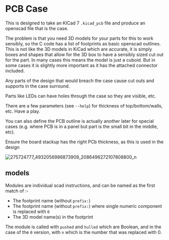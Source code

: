 # PCB Case


This is designed to take an KICad 7 `.kicad_pcb` file and produce an openscad file that is the case.

The problem is that you need 3D models for your parts for this to work sensibly, so the C code has a list of footprints as basic openscad outlines. This is not like the 3D models in KiCad which are accurate, it is simply boxes and shapes that allow for the 3D box to have a sensibly sized cut out for the part.
In many cases this means the model is just a cuboid. But in some cases it is slightly more important as it has the attached connector included.

Any parts of the design that would breach the case cause cut outs and supports in the case surround.

Parts like LEDs can have holes through the case so they are visible, etc.

There are a few parameters (see `--help`) for thickness of top/bottom/walls, etc. Have a play.

You can also define the PCB outline is actually another later for special cases (e.g. where PCB is in a panel but part is the small bit in the middle, etc).

Ensure the board stackup has the right PCb thickness, as this is used in the design

![275724777_4932056986873909_2086496272107808800_n](https://user-images.githubusercontent.com/996983/158376722-9541f6dd-25f3-4107-ac4b-4513a761b210.jpg)

## models

Modules are individual scad instructions, and can be named as the first match of :-

- The footprint name (without `prefix:`)
- The footprint name (without `prefix:`) where single numeric component is replaced with `0`
- The 3D model name(s) in the footprint

The module is called with `pushed` and `hulled` which are Boolean, and in the case of the `0` version, with `n` which is the number that was replaced with 0.
